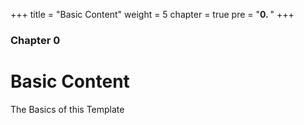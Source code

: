 +++
title = "Basic Content"
weight = 5
chapter = true
pre = "<b>0. </b>"
+++

### Chapter 0

# Basic Content

The Basics of this Template
